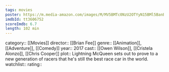```yaml
---
tags: movies
poster: https://m.media-amazon.com/images/M/MV5BMTc0NzU2OTYyN15BMl5BanBnXkFtZTgwMTkwOTg2MTI@._V1_SX300.jpg
imdbId: tt3606752
scoreImdb: 6.7
length: 102 min
---
```


category:: [[Movies]]
director:: [[Brian Fee]]
genre:: [[Animation]], [[Adventure]], [[Comedy]]
year:: 2017
cast:: [[Owen Wilson]], [[Cristela Alonzo]], [[Chris Cooper]]
plot:: Lightning McQueen sets out to prove to a new generation of racers that he's still the best race car in the world.
watchlist::
rating::
